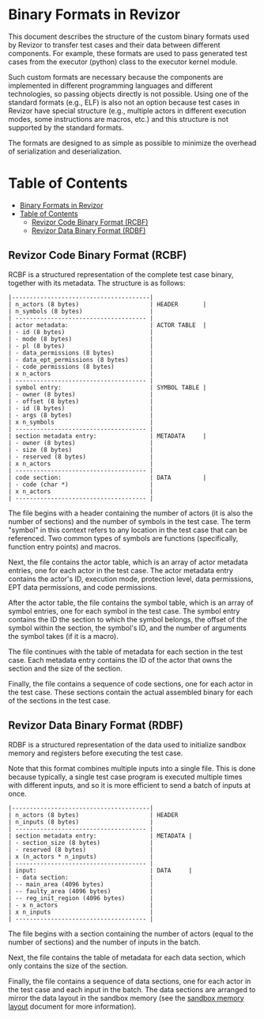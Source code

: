 # Binary Formats in Revizor

This document describes the structure of the custom binary formats used by Revizor to transfer
test cases and their data between different components. For example, these formats are used
to pass generated test cases from the executor (python) class to the executor kernel module.

Such custom formats are necessary because the components are implemented in different programming languages and different technologies, so passing objects directly is not possible. Using one of the standard formats (e.g., ELF) is also not an option because test cases in Revizor have special structure (e.g., multiple actors in different execution modes, some instructions are macros, etc.) and this structure is not supported by the standard formats.

The formats are designed to as simple as possible to minimize the overhead of serialization and deserialization.

Table of Contents
=================
- [Binary Formats in Revizor](#binary-formats-in-revizor)
- [Table of Contents](#table-of-contents)
  - [Revizor Code Binary Format (RCBF)](#revizor-code-binary-format-rcbf)
  - [Revizor Data Binary Format (RDBF)](#revizor-data-binary-format-rdbf)



## Revizor Code Binary Format (RCBF)

RCBF is a structured representation of the complete test case binary, together with its metadata.
The structure is as follows:

``` text
|---------------------------------------|
| n_actors (8 bytes)                    | HEADER       |
| n_symbols (8 bytes)                   |
| ------------------------------------- |
| actor metadata:                       | ACTOR TABLE  |
| - id (8 bytes)                        |
| - mode (8 bytes)                      |
| - pl (8 bytes)                        |
| - data_permissions (8 bytes)          |
| - data_ept_permissions (8 bytes)      |
| - code_permissions (8 bytes)          |
| x n_actors                            |
| ------------------------------------- |
| symbol entry:                         | SYMBOL TABLE |
| - owner (8 bytes)                     |
| - offset (8 bytes)                    |
| - id (8 bytes)                        |
| - args (8 bytes)                      |
| x n_symbols                           |
| ------------------------------------- |
| section metadata entry:               | METADATA     |
| - owner (8 bytes)                     |
| - size (8 bytes)                      |
| - reserved (8 bytes)                  |
| x n_actors                            |
| ------------------------------------- |
| code section:                         | DATA         |
| - code (char *)                       |
| x n_actors                            |
| ------------------------------------- |
```

The file begins with a header containing the number of actors (it is also the number of sections) and the number of symbols in the test case.
The term "symbol" in this context refers to any location in the test case that can be referenced.
Two common types of symbols are functions (specifically, function entry points) and macros.

Next, the file contains the actor table, which is an array of actor metadata entries, one for each actor in the test case.
The actor metadata entry contains the actor's ID, execution mode, protection level, data permissions, EPT data permissions, and code permissions.

After the actor table, the file contains the symbol table, which is an array of symbol entries, one for each symbol in the test case.
The symbol entry contains the ID the section to which the symbol belongs, the offset of the symbol within the section, the symbol's ID, and the number of arguments the symbol takes (if it is a macro).

The file continues with the table of metadata for each section in the test case.
Each metadata entry contains the ID of the actor that owns the section and the size of the section.

Finally, the file contains a sequence of code sections, one for each actor in the test case.
These sections contain the actual assembled binary for each of the sections in the test case.

## Revizor Data Binary Format (RDBF)

RDBF is a structured representation of the data used to initialize sandbox memory and registers before executing the test case.

Note that this format combines multiple inputs into a single file. This is done because typically, a single test case program is executed multiple times with different inputs, and so it is more efficient to send a batch of inputs at once.


``` text
|---------------------------------------|
| n_actors (8 bytes)                    | HEADER
| n_inputs (8 bytes)                    |
| ------------------------------------- |
| section metadata entry:               | METADATA |
| - section_size (8 bytes)              |
| - reserved (8 bytes)                  |
| x (n_actors * n_inputs)               |
| ------------------------------------- |
| input:                                | DATA     |
| - data section:                       |
| -- main_area (4096 bytes)             |
| -- faulty_area (4096 bytes)           |
| -- reg_init_region (4096 bytes)       |
| - x n_actors                          |
| x n_inputs                            |
| ------------------------------------- |
```

The file begins with a section containing the number of actors (equal to the number of sections) and the number of inputs in the batch.

Next, the file contains the table of metadata for each data section, which only contains the size of the section.

Finally, the file contains a sequence of data sections, one for each actor in the test case and each input in the batch. The data sections are arranged to mirror the data layout in the sandbox memory (see the [sandbox memory layout](sandbox.md) document for more information).

